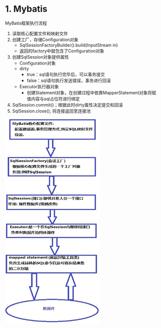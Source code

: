 # 1. Mybatis

MyBatis框架执行流程
1. 读取核心配置文件和映射文件
2. 创建工厂，存储Configuration对象
	- SqlSessionFactoryBuilder().build(InputStream in)
	- 返回的factory中就包含了Configuration对象
3. 创建SqlSession对象提供属性
  	- Configuration对象
    - dirty
    	- true：sql语句执行完毕后，可以事务提交
        - false：sql语句执行发送错误，事务进行回滚
    - Executor执行器对象
        - 创建Statement对象，在创建过程中依靠MapperStatement对象将赋值内容与sql占位符进行绑定
4. SqlSession.commit()；根据此时dirty属性决定提交和回滚
5. SqlSession.close(); 将连接返回至连接池

![](1-1.jpg)